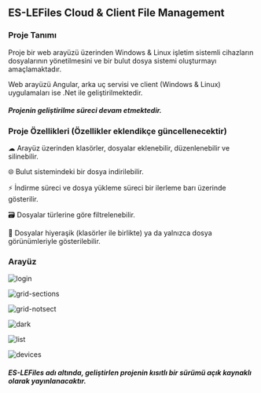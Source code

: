 ## ES-LEFiles Cloud & Client File Management

### Proje Tanımı
Proje bir web arayüzü üzerinden Windows & Linux işletim sistemli cihazların dosyalarının yönetilmesini ve bir bulut dosya sistemi oluşturmayı amaçlamaktadır.

Web arayüzü Angular, arka uç servisi ve client (Windows & Linux) uygulamaları ise .Net ile geliştirilmektedir.

##### Projenin geliştirilme süreci devam etmektedir.

### Proje Özellikleri (Özellikler eklendikçe güncellenecektir)
☁ Arayüz üzerinden klasörler, dosyalar eklenebilir, düzenlenebilir ve silinebilir.

🌐 Bulut sistemindeki bir dosya indirilebilir. 

⚡ İndirme süreci ve dosya yükleme süreci bir ilerleme barı üzerinde gösterilir.

🗃 Dosyalar türlerine göre filtrelenebilir.

📁 Dosyalar hiyeraşik (klasörler ile birlikte) ya da yalnızca dosya görünümleriyle gösterilebilir.

### Arayüz

![login](https://github.com/user-attachments/assets/b40fac13-157d-46ff-8b19-5aca80bb8f47)

![grid-sections](https://github.com/user-attachments/assets/534b7bdf-3709-4d8e-a42c-36c10688ee07)

![grid-notsect](https://github.com/user-attachments/assets/ce6322b8-4a29-4537-8251-15cec4f6d08d)

![dark](https://github.com/user-attachments/assets/f1ab1ee3-0ae2-43d3-9e90-643eed9039ed)

![list](https://github.com/user-attachments/assets/649a1845-957d-4751-bbae-3791d9ea0f34)

![devices](https://github.com/user-attachments/assets/0904da0a-1f52-4ccc-a686-0c4f9e679035)



##### ES-LEFiles adı altında, geliştirlen projenin kısıtlı bir sürümü açık kaynaklı olarak yayınlanacaktır.


